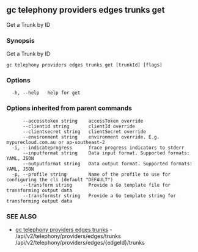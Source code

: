 ## gc telephony providers edges trunks get

Get a Trunk by ID

### Synopsis

Get a Trunk by ID

```
gc telephony providers edges trunks get [trunkId] [flags]
```

### Options

```
  -h, --help   help for get
```

### Options inherited from parent commands

```
      --accesstoken string    accessToken override
      --clientid string       clientId override
      --clientsecret string   clientSecret override
      --environment string    environment override. E.g. mypurecloud.com.au or ap-southeast-2
  -i, --indicateprogress      Trace progress indicators to stderr
      --inputformat string    Data input format. Supported formats: YAML, JSON
      --outputformat string   Data output format. Supported formats: YAML, JSON
  -p, --profile string        Name of the profile to use for configuring the cli (default "DEFAULT")
      --transform string      Provide a Go template file for transforming output data
      --transformstr string   Provide a Go template string for transforming output data
```

### SEE ALSO

* [gc telephony providers edges trunks](gc_telephony_providers_edges_trunks.html)	 - /api/v2/telephony/providers/edges/trunks /api/v2/telephony/providers/edges/{edgeId}/trunks


